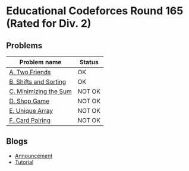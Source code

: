 # Educational Codeforces Round 165 (Rated for Div. 2)

## Problems

|Problem name|Status|
|------------|---------|
| [A. Two Friends](problems/A._Two_Friends.md)|OK|
| [B. Shifts and Sorting](problems/B._Shifts_and_Sorting.md)|OK|
| [C. Minimizing the Sum](problems/C._Minimizing_the_Sum.md)|NOT OK|
| [D. Shop Game](problems/D._Shop_Game.md)|NOT OK|
| [E. Unique Array](problems/E._Unique_Array.md)|NOT OK|
| [F. Card Pairing](problems/F._Card_Pairing.md)|NOT OK|
## Blogs

- [Announcement](blogs/Announcement.md)
- [Tutorial](blogs/Tutorial.md)
